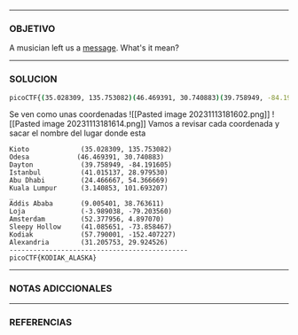 ----
### OBJETIVO 
A musician left us a [message](https://jupiter.challenges.picoctf.org/static/d5570d48262dbba2a31f2a940409ad9d/message.txt). What's it mean?

---
### SOLUCION

```bash
picoCTF{(35.028309, 135.753082)(46.469391, 30.740883)(39.758949, -84.191605)(41.015137, 28.979530)(24.466667, 54.366669)(3.140853, 101.693207)_(9.005401, 38.763611)(-3.989038, -79.203560)(52.377956, 4.897070)(41.085651, -73.858467)(57.790001, -152.407227)(31.205753, 29.924526)}
```
Se ven como unas coordenadas
![[Pasted image 20231113181602.png]]
![[Pasted image 20231113181614.png]]
Vamos a revisar cada coordenada y sacar el nombre del lugar donde esta
```
Kioto             (35.028309, 135.753082)
Odesa            (46.469391, 30.740883)
Dayton            (39.758949, -84.191605)
Istanbul          (41.015137, 28.979530)
Abu Dhabi         (24.466667, 54.366669)
Kuala Lumpur      (3.140853, 101.693207)
_
Addis Ababa       (9.005401, 38.763611)
Loja              (-3.989038, -79.203560)
Amsterdam         (52.377956, 4.897070)
Sleepy Hollow     (41.085651, -73.858467)
Kodiak            (57.790001, -152.407227)
Alexandria        (31.205753, 29.924526)
---------------------------------------------
picoCTF{KODIAK_ALASKA}
```
---
### NOTAS ADICCIONALES

---
### REFERENCIAS
